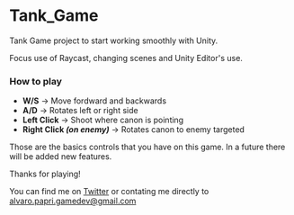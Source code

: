 # Tank_Game
Tank Game project to start working smoothly with Unity.

Focus use of Raycast, changing scenes and Unity Editor's use.

### How to play

- **W/S** -> Move fordward and backwards
- **A/D** -> Rotates left or right side
- **Left Click** -> Shoot where canon is pointing
- **Right Click _(on enemy)_** -> Rotates canon to enemy targeted

Those are the basics controls that you have on this game. In a future there will be added new features.

Thanks for playing!

You can find me on [Twitter](https://twitter.com/AlvaroPapri) or contating me directly to alvaro.papri.gamedev@gmail.com